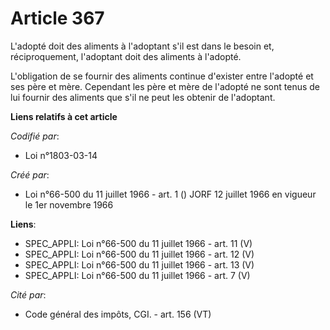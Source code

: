 # Article 367

L'adopté doit des aliments à l'adoptant s'il est dans le besoin et, réciproquement, l'adoptant doit des aliments à l'adopté.

L'obligation de se fournir des aliments continue d'exister entre l'adopté et ses père et mère. Cependant les père et mère de
l'adopté ne sont tenus de lui fournir des aliments que s'il ne peut les obtenir de l'adoptant.

**Liens relatifs à cet article**

_Codifié par_:

  - Loi n°1803-03-14

_Créé par_:

  - Loi n°66-500 du 11 juillet 1966 - art. 1 () JORF 12 juillet 1966 en vigueur le 1er novembre 1966

**Liens**:

  - SPEC_APPLI: Loi n°66-500 du 11 juillet 1966 - art. 11 (V)
  - SPEC_APPLI: Loi n°66-500 du 11 juillet 1966 - art. 12 (V)
  - SPEC_APPLI: Loi n°66-500 du 11 juillet 1966 - art. 13 (V)
  - SPEC_APPLI: Loi n°66-500 du 11 juillet 1966 - art. 7 (V)

_Cité par_:

  - Code général des impôts, CGI. - art. 156 (VT)
